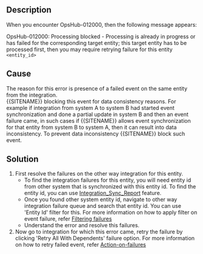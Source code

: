 ## Description

When you encounter OpsHub-012000, then the following message appears:

OpsHub-012000: Processing blocked - Processing is already in progress or has failed for the corresponding target entity; this target entity has to be processed first, then you may require retrying failure for this entity `<entity_id>`


## Cause

The reason for this error is presence of a failed event on the same entity from the integration.  
{{SITENAME}} blocking this event for data consistency reasons. For example if integration from system A to system B had started event synchronization and done a partial update in system B and then an event failure came, in such cases if {{SITENAME}} allows event synchronization for that entity from system B to system A, then it can result into data inconsistency. To prevent data inconsistency {{SITENAME}} block such event.

## Solution

1. First resolve the failures on the other way integration for this entity.  
   - To find the integration failures for this entity, you will need entity id from other system that is synchronized with this entity id. To find the entity id, you can use [Integration_Sync_Report](../../../troubleshooting/integration-sync-report.md) feature.  
   - Once you found other system entity id, navigate to other way integration failure queue and search that entity id. You can use 'Entity Id' filter for this. For more information on how to apply filter on event failure, refer [Filtering failures](../../../troubleshooting/manage-integration-failures.md#filtering-failures)  
   - Understand the error and resolve this failures.  
2. Now go to integration for which this error came, retry the failure by clicking 'Retry All With Dependents' failure option. For more information on how to retry failed event, refer [Action-on-failures](../../../troubleshooting/manage-integration-failures.md#action-on-failures)
